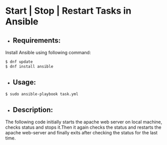 # Start | Stop | Restart Tasks in Ansible

* ## Requirements:
Install Ansible using following command:
```bash
$ dnf update
$ dnf install ansible
```

* ## Usage:
```bash
$ sudo ansible-playbook task.yml
```
* ## Description:
The following code initially starts the apache web server on local machine, checks status and
stops it.Then it again checks the status and restarts the apache web-server and finally exits 
after checking the status for the last time.
